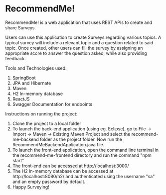 # RecommendMe!
RecommendMe! is a web application that uses REST APIs to create and share Surveys.

Users can use this application to create Surveys regarding various topics. A typical survey will include a relevant topic and a question related to said topic. Once created, other users can fill the survey by assigning an appropriate score to answer the question asked, while also providing feedback.

Tools and Technologies used:
1) SpringBoot
2) JPA and Hibernate
3) Maven
4) H2 In-memory database
5) ReactJS
6) Swagger Documentation for endpoints

Instructions on running the project:
1) Clone the project to a local folder
2) To launch the back-end application (using eg. Eclipse), go to File -> Import -> Maven -> Existing Maven Project and select the recommend-me-backend folder as the project folder. Now run the RecommendMeBackendApplication.java file.
3) To launch the front-end application, open the command line terminal in the recommend-me-frontend directory and run the command "npm start"
4) The front-end can be accessed at http://localhost:3000/
5) The H2 In-memory database can be accessed at http://localhost:8080/h2/ and authenticated using the username "sa" and an empty password by default.
6) Happy Surveying!
